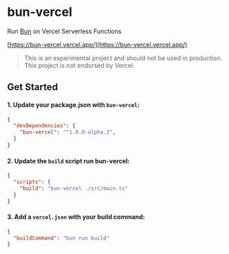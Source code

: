 # bun-vercel

Run [Bun](https://bun.sh) on Vercel Serverless Functions

[https://bun-vercel.vercel.app/](https://bun-vercel.vercel.app/)

> This is an experimental project and should not be used in production. This project is not endorsed by Vercel.

## Get Started

#### 1. Update your package.json with `bun-vercel`:

```json
{
  "devDependencies": {
    "bun-vercel": "^1.0.0-alpha.2",
  }
}
```

#### 2. Update the `build` script run bun-vercel:

```json
{
  "scripts": {
    "build": "bun-vercel ./src/main.ts"
  }
}
```

#### 3. Add a `vercel.json` with your build command:

```json
{
  "buildCommand": "bun run build"
}
```
